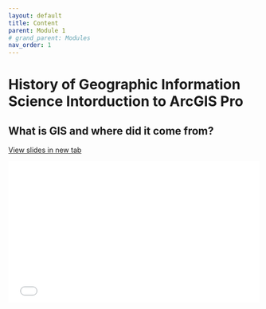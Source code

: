 ```yaml
---
layout: default
title: Content
parent: Module 1
# grand_parent: Modules
nav_order: 1
---
```



# History of Geographic Information Science Intorduction to ArcGIS Pro


## What is GIS and where did it come from?

<a href="Introduction.html" target="_blank">View slides in new tab</a>

<div style="overflow: hidden;
  padding-top: 56.25%;
  position: relative">
  <iframe src="Introduction.html" title="Processes" scrolling="no" frameborder="0"
    style="border: 0;
   height: 100%;
   left: 0;
   position: absolute;
   top: 0;
   width: 100%;">
   <p>Your browser does not support iframes.</p>
 </iframe>
</div>


